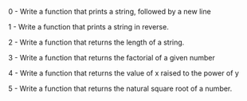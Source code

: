 0 - Write a function that prints a string, followed by a new line

1 - Write a function that prints a string in reverse.

2 - Write a function that returns the length of a string.

3 - Write a function that returns the factorial of a given number

4 - Write a function that returns the value of x raised to the power of y

5 - Write a function that returns the natural square root of a number.

